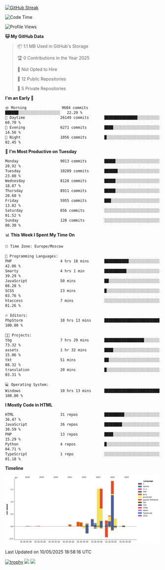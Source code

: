[![GitHub Streak](https://github-readme-streak-stats.herokuapp.com/?user=yogik10)](https://git.io/streak-stats)
<!--START_SECTION:waka-->
![Code Time](http://img.shields.io/badge/Code%20Time-1%2C318%20hrs%2037%20mins-blue)

![Profile Views](http://img.shields.io/badge/Profile%20Views-0-blue)

**🐱 My GitHub Data** 

> 📦 1.1 MB Used in GitHub's Storage 
 > 
> 🏆 0 Contributions in the Year 2025
 > 
> 🚫 Not Opted to Hire
 > 
> 📜 12 Public Repositories 
 > 
> 🔑 5 Private Repositories 
 > 
**I'm an Early 🐤** 

```text
🌞 Morning                9604 commits        ██████░░░░░░░░░░░░░░░░░░░   22.29 % 
🌆 Daytime                26149 commits       ███████████████░░░░░░░░░░   60.70 % 
🌃 Evening                6271 commits        ████░░░░░░░░░░░░░░░░░░░░░   14.56 % 
🌙 Night                  1056 commits        █░░░░░░░░░░░░░░░░░░░░░░░░   02.45 % 
```
📅 **I'm Most Productive on Tuesday** 

```text
Monday                   9013 commits        █████░░░░░░░░░░░░░░░░░░░░   20.92 % 
Tuesday                  10289 commits       ██████░░░░░░░░░░░░░░░░░░░   23.88 % 
Wednesday                8128 commits        █████░░░░░░░░░░░░░░░░░░░░   18.87 % 
Thursday                 8911 commits        █████░░░░░░░░░░░░░░░░░░░░   20.68 % 
Friday                   5955 commits        ███░░░░░░░░░░░░░░░░░░░░░░   13.82 % 
Saturday                 656 commits         ░░░░░░░░░░░░░░░░░░░░░░░░░   01.52 % 
Sunday                   128 commits         ░░░░░░░░░░░░░░░░░░░░░░░░░   00.30 % 
```


📊 **This Week I Spent My Time On** 

```text
🕑︎ Time Zone: Europe/Moscow

💬 Programming Languages: 
PHP                      4 hrs 18 mins       ███████████░░░░░░░░░░░░░░   42.06 % 
Smarty                   4 hrs 1 min         ██████████░░░░░░░░░░░░░░░   39.29 % 
JavaScript               50 mins             ██░░░░░░░░░░░░░░░░░░░░░░░   08.28 % 
SCSS                     23 mins             █░░░░░░░░░░░░░░░░░░░░░░░░   03.76 % 
htaccess                 7 mins              ░░░░░░░░░░░░░░░░░░░░░░░░░   01.26 % 

🔥 Editors: 
PhpStorm                 10 hrs 13 mins      █████████████████████████   100.00 % 

🐱‍💻 Projects: 
tbg                      7 hrs 29 mins       ██████████████████░░░░░░░   73.32 % 
assets                   1 hr 32 mins        ████░░░░░░░░░░░░░░░░░░░░░   15.06 % 
tkt                      51 mins             ██░░░░░░░░░░░░░░░░░░░░░░░   08.32 % 
translation              20 mins             █░░░░░░░░░░░░░░░░░░░░░░░░   03.31 % 

💻 Operating System: 
Windows                  10 hrs 13 mins      █████████████████████████   100.00 % 
```

**I Mostly Code in HTML** 

```text
HTML                     31 repos            █████████░░░░░░░░░░░░░░░░   36.47 % 
JavaScript               26 repos            ████████░░░░░░░░░░░░░░░░░   30.59 % 
PHP                      13 repos            ████░░░░░░░░░░░░░░░░░░░░░   15.29 % 
Python                   4 repos             █░░░░░░░░░░░░░░░░░░░░░░░░   04.71 % 
TypeScript               1 repo              ░░░░░░░░░░░░░░░░░░░░░░░░░   01.18 % 
```



**Timeline**

![Lines of Code chart](https://raw.githubusercontent.com/Yogik10/Yogik10/main/assets/bar_graph.png)


 Last Updated on 10/05/2025 18:58:16 UTC
<!--END_SECTION:waka-->
[![trophy](https://github-profile-trophy.vercel.app/?username=yogik10)](https://github.com/ryo-ma/github-profile-trophy)
![](https://github-profile-summary-cards.vercel.app/api/cards/profile-details?username=yogik10&theme=solarized_dark)
![](https://github-profile-summary-cards.vercel.app/api/cards/most-commit-language?username=yogik10&theme=solarized_dark)


